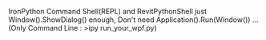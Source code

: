 IronPython Command Shell(REPL) and RevitPythonShell just Window().ShowDialog() enough,
Don't need Application().Run(Window()) ...(Only Command Line : >ipy run_your_wpf.py)
